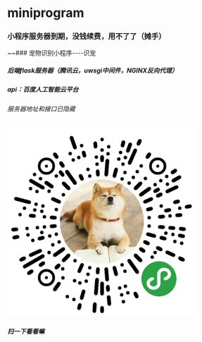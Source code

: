 # miniprogram
### 小程序服务器到期，没钱续费，用不了了（摊手）
~~### 宠物识别小程序----识宠
##### 后端flask服务器（腾讯云，uwsgi中间件，NGINX反向代理）
##### api：百度人工智能云平台
###### 服务器地址和接口已隐藏

![](https://github.com/skyfaker/miniprogram/blob/master/miniprogram/%E4%B8%8B%E8%BD%BD.png)

###### *******扫一下看看嘛*******
